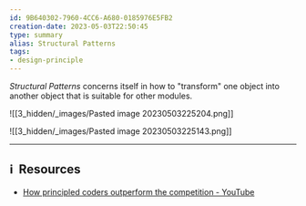 ```yaml
---
id: 9B640302-7960-4CC6-A680-0185976E5FB2
creation-date: 2023-05-03T22:50:45 
type: summary
alias: Structural Patterns
tags: 
- design-principle 
---
```


*Structural Patterns* concerns itself in how to "transform" one object into another object that is suitable for other modules. 

![[3_hidden/_images/Pasted image 20230503225204.png]]

![[3_hidden/_images/Pasted image 20230503225143.png]]



---
## ℹ️  Resources
- [How principled coders outperform the competition - YouTube](https://www.youtube.com/watch?v=q1qKv5TBaOA)